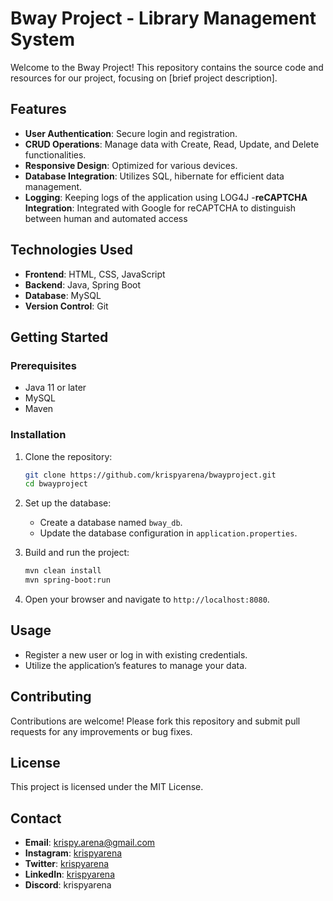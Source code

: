 # Bway Project - Library Management System

Welcome to the Bway Project! This repository contains the source code and resources for our project, focusing on [brief project description].

## Features

- **User Authentication**: Secure login and registration.
- **CRUD Operations**: Manage data with Create, Read, Update, and Delete functionalities.
- **Responsive Design**: Optimized for various devices.
- **Database Integration**: Utilizes SQL, hibernate for efficient data management.
- **Logging**: Keeping logs of the application using LOG4J
-**reCAPTCHA Integration**: Integrated with Google for reCAPTCHA to distinguish between human and automated access

## Technologies Used

- **Frontend**: HTML, CSS, JavaScript
- **Backend**: Java, Spring Boot
- **Database**: MySQL
- **Version Control**: Git

## Getting Started

### Prerequisites

- Java 11 or later
- MySQL
- Maven

### Installation

1. Clone the repository:
   ```bash
   git clone https://github.com/krispyarena/bwayproject.git
   cd bwayproject
   ```

2. Set up the database:
   - Create a database named `bway_db`.
   - Update the database configuration in `application.properties`.

3. Build and run the project:
   ```bash
   mvn clean install
   mvn spring-boot:run
   ```

4. Open your browser and navigate to `http://localhost:8080`.

## Usage

- Register a new user or log in with existing credentials.
- Utilize the application’s features to manage your data.

## Contributing

Contributions are welcome! Please fork this repository and submit pull requests for any improvements or bug fixes.

## License

This project is licensed under the MIT License.

## Contact

- **Email**: krispy.arena@gmail.com
- **Instagram**: [krispyarena](https://www.instagram.com/krispyarena/)
- **Twitter**: [krispyarena](https://x.com/krispyarena)
- **LinkedIn**: [krispyarena](https://www.linkedin.com/in/krispyarena/)
- **Discord**: krispyarena
